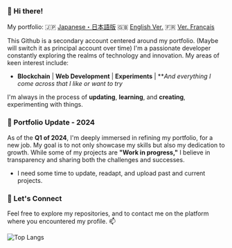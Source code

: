 <!--
**Jer-B/Jer-B** is a ✨ _special_ ✨ repository because its `README.md` (this file) appears on your GitHub profile.

Here are some ideas to get you started:

- 🔭 I’m currently working on ...
- 🌱 I’m currently learning ...
- 👯 I’m looking to collaborate on ...
- 🤔 I’m looking for help with ...
- 💬 Ask me about ...
- 📫 How to reach me: ...
- 😄 Pronouns: ...
- ⚡ Fun fact: ...
-->

### 👋 Hi there!

My portfolio:
🇯🇵 [Japanese・日本語版](https://jer-b.github.io/portofolio.html)
🇬🇧 [English Ver.](https://jer-b.github.io/portfolio_en.html)
🇫🇷 [Ver. Français](https://jer-b.github.io/portfolio_fr.html)

This Github is a secondary account centered around my portfolio. (Maybe will switch it as principal account over time)
I'm a passionate developer constantly exploring the realms of technology and innovation. My areas of keen interest include:

- **Blockchain** | **Web Development** | **Experiments** | ***And everything I come across that I like or want to try*

I'm always in the process of **updating**, **learning**, and **creating**, experimenting with things.

### 🚧 Portfolio Update - 2024

As of the **Q1 of 2024**, I'm deeply immersed in refining my portfolio, for a new job. My goal is to not only showcase my skills but also my dedication to growth. While some of my projects are **"Work in progress,"** I believe in transparency and sharing both the challenges and successes.
- I need some time to update, readapt, and upload past and current projects.

### 🤝 Let's Connect

Feel free to explore my repositories, and to contact me on the platform where you encountered my profile. 📫

![Top Langs](https://github-readme-stats.vercel.app/api/top-langs/?username=jer-b&size_weight=0.5&count_weight=0.5)
